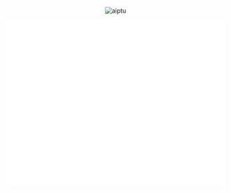 <p align="center">
  <img
    src="https://komarev.com/ghpvc/?username=aiptu&label=Profile%20views&color=0e75b6&style=flat"
    alt="aiptu"
  />
</p>

<p align="center">
  <img
    src="https://github.com/AIPTU/AIPTU/blob/master/github-metrics.svg"
  />
</p>
